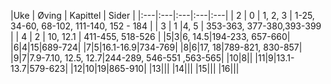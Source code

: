 

|Uke   | Øving  | Kapittel  | Sider  | 
|:---|:---|:---|:---|:---|
| 2  | 0  | 1, 2, 3  | 1-25, 34-60, 68-102,  111-140, 152 - 184 |
| 3  | 1  |4, 5 | 353-363, 377-380,393-399  |
| 4  | 2 | 10, 12.1  | 411-455, 518-526 |
|5|3|6, 14.5|194-233, 657-660|
|6|4|15|689-724|
|7|5|16.1-16.9|734-769|
|8|6|17, 18|789-821, 830-857|
|9|7|7.9-7.10, 12.5, 12.7|244-289, 546-551 ,563-565|
|10|8||
|11|9|13.1-13.7|579-623|
|12|10|19|865-910|
|13|||
|14|||
|15|||
|16|||





